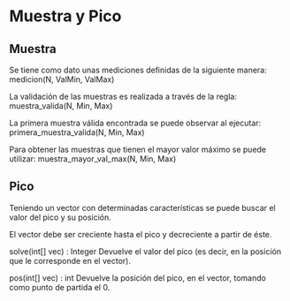 # Muestra y Pico

## Muestra

Se tiene como dato unas mediciones definidas de la siguiente manera: medicion(N, ValMin, ValMax)

La validación de las muestras es realizada a través de la regla: muestra_valida(N, Min, Max)

La primera muestra válida encontrada se puede observar al ejecutar: primera_muestra_valida(N, Min, Max)

Para obtener las muestras que tienen el mayor valor máximo se puede utilizar: muestra_mayor_val_max(N, Min, Max)

## Pico

Teniendo un vector con determinadas características se puede buscar el valor del pico y su posición.

El vector debe ser creciente hasta el pico y decreciente a partir de éste.

solve(int[] vec) : Integer
Devuelve el valor del pico (es decir, en la posición que le corresponde en el vector).

pos(int[] vec) : int
Devuelve la posición del pico, en el vector, tomando como punto de partida el 0.
